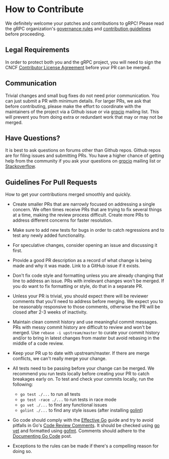 # How to Contribute

We definitely welcome your patches and contributions to gRPC! Please read the
gRPC organization's
[governance rules](https://github.com/grpc/grpc-community/blob/master/governance.md)
and
[contribution guidelines](https://github.com/grpc/grpc-community/blob/master/CONTRIBUTING.md)
before proceeding.

## Legal Requirements

In order to protect both you and the gRPC project, you will need to sign the
CNCF
[Contributor License Agreement](https://identity.linuxfoundation.org/projects/cncf)
before your PR can be merged.

## Communication

Trivial changes and small bug fixes do not need prior communication. You can
just submit a PR with minimum details. For larger PRs, we ask that before
contributing, please make the effort to coordinate with the maintainers of the
project via a Github issue or via
[grpcio](https://groups.google.com/forum/#!forum/grpc-io) mailing list. This
will prevent you from doing extra or redundant work that may or may not be
merged.

## Have Questions?

It is best to ask questions on forums other than Github repos. Github repos are
for filing issues and submitting PRs. You have a higher chance of getting help
from the community if you ask your questions on
[grpcio](https://groups.google.com/forum/#!forum/grpc-io) mailing list or
[Stackoverflow](https://stackoverflow.com/).

## Guidelines For Pull Requests

How to get your contributions merged smoothly and quickly.

- Create smaller PRs that are narrowly focused on addressing a single concern.
  We often times receive PRs that are trying to fix several things at a time,
  making the review process difficult. Create more PRs to address different
  concerns for faster resolution.

- Make sure to add new tests for bugs in order to catch regressions and to
  test any newly added functionality.

- For speculative changes, consider opening an issue and discussing it first.

- Provide a good PR description as a record of what change is being made and
  why it was made. Link to a GitHub issue if it exists.

- Don't fix code style and formatting unless you are already changing that
  line to address an issue. PRs with irrelevant changes won't be merged. If
  you do want to fix formatting or style, do that in a separate PR.

- Unless your PR is trivial, you should expect there will be reviewer comments
  that you'll need to address before merging. We expect you to be reasonably
  responsive to those comments, otherwise the PR will be closed after 2-3
  weeks of inactivity.

- Maintain clean commit history and use meaningful commit messages. PRs with
  messy commit history are difficult to review and won't be merged. Use
  `rebase -i upstream/master` to curate your commit history and/or to bring in
  latest changes from master but avoid rebasing in the middle of a code
  review.

- Keep your PR up to date with upstream/master. If there are merge conflicts,
  we can't really merge your change.

- All tests need to be passing before your change can be merged. We recommend
  you run tests locally before creating your PR to catch breakages early on.
  To test and check your commits locally, run the following:

  - `go test ./...` to run all tests
  - `go test -race ./...` to run tests in race mode
  - `go vet ./...` to find any functional issues
  - `golint ./...` to find any style issues (after installing [golint])

- Go code should comply with the [Effective Go] guide and try to avoid
  pitfalls in Go's [Code Review Comments]. It should be checked using [go vet]
  and formatted using [gofmt]. Comments should adhere to the
  [Documenting Go Code] post.

- Exceptions to the rules can be made if there's a compelling reason for doing
  so.

[golint]: https://github.com/golang/lint
[effective go]: https://golang.org/doc/effective_go.html
[code review comments]: https://github.com/golang/go/wiki/CodeReviewComments
[go vet]: https://golang.org/cmd/vet/
[gofmt]: https://blog.golang.org/gofmt
[documenting go code]: https://blog.golang.org/godoc

